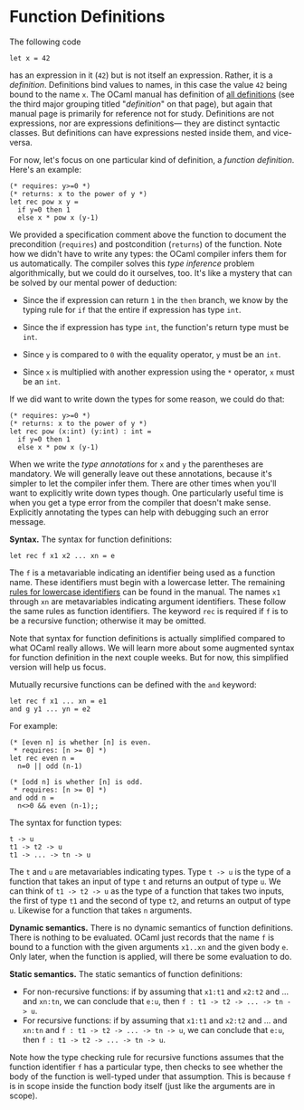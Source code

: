 # Function Definitions

The following code
```
let x = 42
```
has an expression in it (`42`) 
but is not itself an expression.  Rather, it is a *definition*. 
Definitions bind values to names, in this case the value `42` being
bound to the name `x`.  The OCaml manual has definition of
[all definitions][definitions] 
(see the third major grouping titled "*definition*" on that page), but again
that manual page is primarily for reference not for study.
Definitions are not expressions, nor are expressions definitions&mdash;
they are distinct syntactic classes.  But definitions can have expressions
nested inside them, and vice-versa.

[definitions]: http://caml.inria.fr/pub/docs/manual-ocaml/modules.html

For now, let's focus on one particular kind of definition, a *function definition*.
Here's an example:
```
(* requires: y>=0 *)
(* returns: x to the power of y *)
let rec pow x y = 
  if y=0 then 1 
  else x * pow x (y-1)
```
We provided a specification comment above the function to document the
precondition (`requires`) and postcondition (`returns`) of the function. 
Note how we didn't have to write any types:  the OCaml compiler infers
them for us automatically.  The compiler solves this *type inference*
problem algorithmically, but we could do it ourselves, too.
It's like a mystery that can be solved by our mental power of deduction:

* Since the if expression can return `1` in the `then`
  branch, we know by the typing rule for `if` that the entire if expression
  has type `int`.  
  
* Since the if expression has type `int`, the function's return type must
  be `int`.
  
* Since `y` is compared to `0` with the equality operator, `y` must be an `int`.

* Since `x` is multiplied with another expression using the `*` operator,
  `x` must be an `int`.
  
If we did want to write down the types for some reason, we could do that:
```
(* requires: y>=0 *)
(* returns: x to the power of y *)
let rec pow (x:int) (y:int) : int = 
  if y=0 then 1 
  else x * pow x (y-1)
```
When we write the *type annotations* for `x` and `y` the parentheses are
mandatory.  We will generally leave out these annotations, because
it's simpler to let the compiler infer them.  There are other times when you'll
want to explicitly write down types though.  One particularly useful time
is when you get a type error from the compiler that doesn't make sense.
Explicitly annotating the types can help with debugging such an error message.

**Syntax.**
The syntax for function definitions:
```
let rec f x1 x2 ... xn = e
```
The `f` is a metavariable indicating an identifier being used as a function
name.  These identifiers must begin with a lowercase letter.  The remaining
[rules for lowercase identifiers][lowercase] can be found in the manual.
The names `x1` through `xn` are metavariables indicating argument identifiers.
These follow the same rules as function identifiers.  The keyword `rec`
is required if `f` is to be a recursive function; otherwise it may be omitted.

[lowercase]: http://caml.inria.fr/pub/docs/manual-ocaml/lex.html#lowercase-ident

Note that syntax for function definitions is actually simplified compared
to what OCaml really allows.  We will learn more about some augmented
syntax for function definition in the next couple weeks.  But for now,
this simplified version will help us focus.

Mutually recursive functions can be defined with the `and` keyword:
```
let rec f x1 ... xn = e1
and g y1 ... yn = e2
```
For example:
```
(* [even n] is whether [n] is even.
 * requires: [n >= 0] *)
let rec even n = 
  n=0 || odd (n-1) 
  
(* [odd n] is whether [n] is odd.
 * requires: [n >= 0] *)
and odd n = 
  n<>0 && even (n-1);;
```

The syntax for function types:
```
t -> u
t1 -> t2 -> u
t1 -> ... -> tn -> u
```
The `t` and `u` are metavariables indicating types. Type `t -> u` is the
type of a function that takes an input of type `t` and returns an output
of type `u`.  We can think of `t1 -> t2 -> u` as the type of a function
that takes two inputs, the first of type `t1` and the second of type
`t2`, and returns an output of type `u`.  Likewise for a function that
takes `n` arguments.  

**Dynamic semantics.**
There is no dynamic semantics of function definitions.  There is nothing
to be evaluated.  OCaml just records that the name `f` is bound to a function
with the given arguments `x1..xn` and the given body `e`.  Only later, when
the function is applied, will there be some evaluation to do.

**Static semantics.**
The static semantics of function definitions:

* For non-recursive functions: if by assuming that 
  `x1:t1` and `x2:t2` and ... and `xn:tn`, we can conclude that `e:u`, 
  then `f : t1 -> t2 -> ... -> tn -> u`.
* For recursive functions: if by assuming that 
  `x1:t1` and `x2:t2` and ... and `xn:tn` and
  `f : t1 -> t2 -> ... -> tn -> u`, we can conclude that `e:u`,
  then `f : t1 -> t2 -> ... -> tn -> u`.
  
Note how the type checking rule for recursive functions assumes that the
function identifier `f` has a particular type, then checks to see whether
the body of the function is well-typed under that assumption.  This is
because `f` is in scope inside the function body itself (just like the arguments
are in scope).